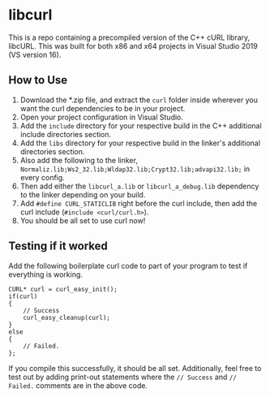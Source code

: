 # libcurl
This is a repo containing a precompiled version of the C++ cURL library, libcURL. This was built for both x86 and x64 projects in Visual Studio 2019 (VS version 16).

## How to Use
1. Download the *.zip file, and extract the `curl` folder inside wherever you want the curl dependencies to be in your project.
2. Open your project configuration in Visual Studio.
3. Add the `include` directory for your respective build in the C++ additional include directories section.
4. Add the `libs` directory for your respective build in the linker's additional directories section.
5. Also add the following to the linker, `Normaliz.lib;Ws2_32.lib;Wldap32.lib;Crypt32.lib;advapi32.lib;` in every config.
6. Then add either the `libcurl_a.lib` or `libcurl_a_debug.lib` dependency to the linker depending on your build.
7. Add `#define CURL_STATICLIB` right before the curl include, then add the curl include (`#include <curl/curl.h>`).
8. You should be all set to use curl now!

## Testing if it worked
Add the following boilerplate curl code to part of your program to test if everything is working.
```
CURL* curl = curl_easy_init();
if(curl)
{
    // Success
    curl_easy_cleanup(curl);
}
else
{
    // Failed.
};
```
If you compile this successfully, it should be all set. Additionally, feel free to test out by adding print-out statements where the `// Success` and `// Failed.` comments are in the above code.
